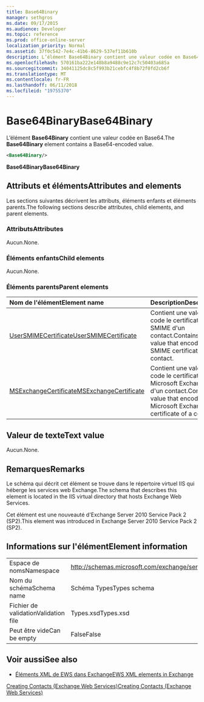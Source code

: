 ```yaml
---
title: Base64Binary
manager: sethgros
ms.date: 09/17/2015
ms.audience: Developer
ms.topic: reference
ms.prod: office-online-server
localization_priority: Normal
ms.assetid: 37f0c542-7e4c-41b6-8629-537ef11b610b
description: L’élément Base64Binary contient une valeur codée en Base64.
ms.openlocfilehash: 570161ba222e148b8a9488c9e12c7c50403a685a
ms.sourcegitcommit: 34041125dc8c5f993b21cebfc4f8b72f0fd2cb6f
ms.translationtype: MT
ms.contentlocale: fr-FR
ms.lasthandoff: 06/11/2018
ms.locfileid: "19755370"
---
```

# <a name="base64binary"></a><span data-ttu-id="c7569-103">Base64Binary</span><span class="sxs-lookup"><span data-stu-id="c7569-103">Base64Binary</span></span>

<span data-ttu-id="c7569-104">L’élément **Base64Binary** contient une valeur codée en Base64.</span><span class="sxs-lookup"><span data-stu-id="c7569-104">The **Base64Binary** element contains a Base64-encoded value.</span></span> 
  
```XML
<Base64Binary/>
```

 <span data-ttu-id="c7569-105">**Base64Binary**</span><span class="sxs-lookup"><span data-stu-id="c7569-105">**Base64Binary**</span></span>
## <a name="attributes-and-elements"></a><span data-ttu-id="c7569-106">Attributs et éléments</span><span class="sxs-lookup"><span data-stu-id="c7569-106">Attributes and elements</span></span>

<span data-ttu-id="c7569-107">Les sections suivantes décrivent les attributs, éléments enfants et éléments parents.</span><span class="sxs-lookup"><span data-stu-id="c7569-107">The following sections describe attributes, child elements, and parent elements.</span></span>
  
### <a name="attributes"></a><span data-ttu-id="c7569-108">Attributs</span><span class="sxs-lookup"><span data-stu-id="c7569-108">Attributes</span></span>

<span data-ttu-id="c7569-109">Aucun.</span><span class="sxs-lookup"><span data-stu-id="c7569-109">None.</span></span>
  
### <a name="child-elements"></a><span data-ttu-id="c7569-110">Éléments enfants</span><span class="sxs-lookup"><span data-stu-id="c7569-110">Child elements</span></span>

<span data-ttu-id="c7569-111">Aucun.</span><span class="sxs-lookup"><span data-stu-id="c7569-111">None.</span></span>
  
### <a name="parent-elements"></a><span data-ttu-id="c7569-112">Éléments parents</span><span class="sxs-lookup"><span data-stu-id="c7569-112">Parent elements</span></span>

|<span data-ttu-id="c7569-113">**Nom de l'élément**</span><span class="sxs-lookup"><span data-stu-id="c7569-113">**Element name**</span></span>|<span data-ttu-id="c7569-114">**Description**</span><span class="sxs-lookup"><span data-stu-id="c7569-114">**Description**</span></span>|
|:-----|:-----|
|[<span data-ttu-id="c7569-115">UserSMIMECertificate</span><span class="sxs-lookup"><span data-stu-id="c7569-115">UserSMIMECertificate</span></span>](usersmimecertificate.md) <br/> |<span data-ttu-id="c7569-116">Contient une valeur qui code le certificat SMIME d'un contact.</span><span class="sxs-lookup"><span data-stu-id="c7569-116">Contains a value that encodes the SMIME certificate of a contact.</span></span>  <br/> |
|[<span data-ttu-id="c7569-117">MSExchangeCertificate</span><span class="sxs-lookup"><span data-stu-id="c7569-117">MSExchangeCertificate</span></span>](msexchangecertificate.md) <br/> |<span data-ttu-id="c7569-118">Contient une valeur qui code le certificat Microsoft Exchange d'un contact.</span><span class="sxs-lookup"><span data-stu-id="c7569-118">Contains a value that encodes the Microsoft Exchange certificate of a contact.</span></span>  <br/> |
   
## <a name="text-value"></a><span data-ttu-id="c7569-119">Valeur de texte</span><span class="sxs-lookup"><span data-stu-id="c7569-119">Text value</span></span>

<span data-ttu-id="c7569-120">Aucun.</span><span class="sxs-lookup"><span data-stu-id="c7569-120">None.</span></span>
  
## <a name="remarks"></a><span data-ttu-id="c7569-121">Remarques</span><span class="sxs-lookup"><span data-stu-id="c7569-121">Remarks</span></span>

<span data-ttu-id="c7569-122">Le schéma qui décrit cet élément se trouve dans le répertoire virtuel IIS qui héberge les services web Exchange.</span><span class="sxs-lookup"><span data-stu-id="c7569-122">The schema that describes this element is located in the IIS virtual directory that hosts Exchange Web Services.</span></span>
  
<span data-ttu-id="c7569-123">Cet élément est une nouveauté d'Exchange Server 2010 Service Pack 2 (SP2).</span><span class="sxs-lookup"><span data-stu-id="c7569-123">This element was introduced in Exchange Server 2010 Service Pack 2 (SP2).</span></span>
  
## <a name="element-information"></a><span data-ttu-id="c7569-124">Informations sur l'élément</span><span class="sxs-lookup"><span data-stu-id="c7569-124">Element information</span></span>

|||
|:-----|:-----|
|<span data-ttu-id="c7569-125">Espace de noms</span><span class="sxs-lookup"><span data-stu-id="c7569-125">Namespace</span></span>  <br/> |http://schemas.microsoft.com/exchange/services/2006/types  <br/> |
|<span data-ttu-id="c7569-126">Nom du schéma</span><span class="sxs-lookup"><span data-stu-id="c7569-126">Schema name</span></span>  <br/> |<span data-ttu-id="c7569-127">Schéma Types</span><span class="sxs-lookup"><span data-stu-id="c7569-127">Types schema</span></span>  <br/> |
|<span data-ttu-id="c7569-128">Fichier de validation</span><span class="sxs-lookup"><span data-stu-id="c7569-128">Validation file</span></span>  <br/> |<span data-ttu-id="c7569-129">Types.xsd</span><span class="sxs-lookup"><span data-stu-id="c7569-129">Types.xsd</span></span>  <br/> |
|<span data-ttu-id="c7569-130">Peut être vide</span><span class="sxs-lookup"><span data-stu-id="c7569-130">Can be empty</span></span>  <br/> |<span data-ttu-id="c7569-131">False</span><span class="sxs-lookup"><span data-stu-id="c7569-131">False</span></span>  <br/> |
   
## <a name="see-also"></a><span data-ttu-id="c7569-132">Voir aussi</span><span class="sxs-lookup"><span data-stu-id="c7569-132">See also</span></span>



- [<span data-ttu-id="c7569-133">Éléments XML de EWS dans Exchange</span><span class="sxs-lookup"><span data-stu-id="c7569-133">EWS XML elements in Exchange</span></span>](ews-xml-elements-in-exchange.md)


[<span data-ttu-id="c7569-134">Creating Contacts (Exchange Web Services)</span><span class="sxs-lookup"><span data-stu-id="c7569-134">Creating Contacts (Exchange Web Services)</span></span>](http://msdn.microsoft.com/library/4845917e-70d1-481c-bbd7-011ec6571789%28Office.15%29.aspx)

